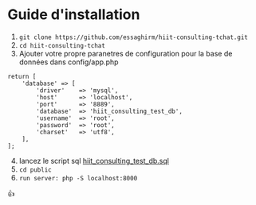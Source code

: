 # Guide d'installation

1. `git clone https://github.com/essaghirm/hiit-consulting-tchat.git`
2. `cd hiit-consulting-tchat`
3. Ajouter votre propre paranetres de configuration pour la base de données dans config/app.php

```
return [
    'database' => [
        'driver'    => 'mysql',
        'host'      => 'localhost',
        'port'      => '8889',
        'database'  => 'hiit_consulting_test_db',
        'username'  => 'root',
        'password'  => 'root',
        'charset'   => 'utf8',
    ],
];
```

4. lancez le script sql [hiit_consulting_test_db.sql](hiit_consulting_test_db.sql)
5. `cd public`
6. `run server: php -S localhost:8000`

:+1:
